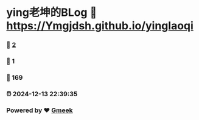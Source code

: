 # ying老坤的BLog :link: https://Ymgjdsh.github.io/yinglaoqi 
### :page_facing_up: [2](https://Ymgjdsh.github.io/yinglaoqi/tag.html) 
### :speech_balloon: 1 
### :hibiscus: 169 
### :alarm_clock: 2024-12-13 22:39:35 
### Powered by :heart: [Gmeek](https://github.com/Meekdai/Gmeek)

